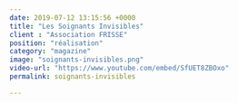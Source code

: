 ```yaml
---
date: 2019-07-12 13:15:56 +0000
title: "Les Soignants Invisibles"
client : "Association FRISSE"
position: "réalisation"
category: "magazine"
image: "soignants-invisibles.png"
video-url: "https://www.youtube.com/embed/SfUET8ZBOxo"
permalink: soignants-invisibles

---
```


